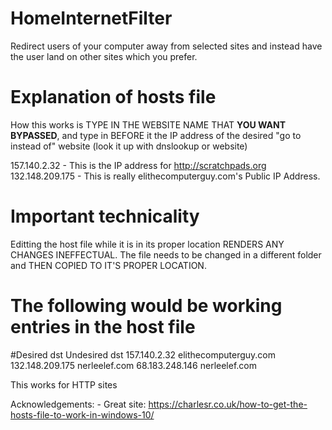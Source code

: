 # HomeInternetFilter
Redirect users of your computer away from selected sites and instead have the user land on other sites which you prefer.

# Explanation of hosts file
How this works is TYPE IN THE WEBSITE NAME THAT **YOU WANT BYPASSED**, and type in BEFORE it 
  the IP address of the desired "go to instead of" website (look it up with dnslookup or website)

 157.140.2.32 - This is the IP address for http://scratchpads.org
132.148.209.175  - This is really elithecomputerguy.com's Public IP Address. 

# Important technicality
Editting the host file while it is in its proper location RENDERS ANY CHANGES INEFFECTUAL.
The file needs to be changed in a different folder and THEN COPIED TO IT'S PROPER LOCATION.


# The following would be working entries in the host file 
#Desired dst      Undesired dst 
157.140.2.32 elithecomputerguy.com
132.148.209.175 nerleelef.com
68.183.248.146 nerleelef.com


This works for HTTP sites

Acknowledgements: 
      - Great site: https://charlesr.co.uk/how-to-get-the-hosts-file-to-work-in-windows-10/
